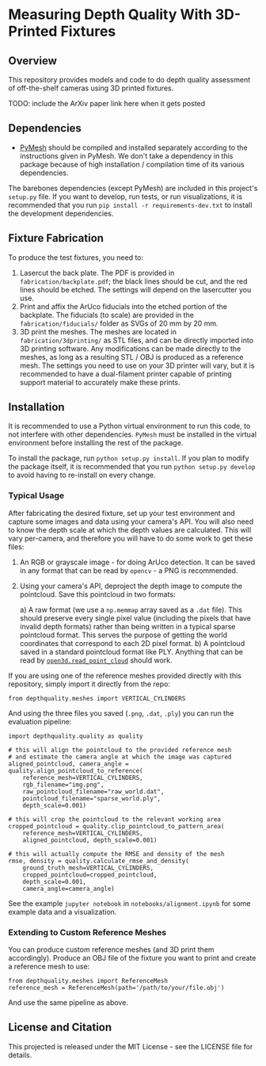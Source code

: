 # Measuring Depth Quality With 3D-Printed Fixtures

## Overview

This repository provides models and code to do depth quality assessment of off-the-shelf cameras using 3D printed fixtures.

TODO: include the ArXiv paper link here when it gets posted

## Dependencies

* [PyMesh](https://github.com/PyMesh/PyMesh) should be compiled and installed separately according to the instructions given in PyMesh. We don't take a dependency in this package because of high installation / compilation time of its various dependencies.

The barebones dependencies (except PyMesh) are included in this project's `setup.py` file. If you want to develop, run tests, or run visualizations, it is recommended that you run `pip install -r requirements-dev.txt` to install the development dependencies.

## Fixture Fabrication

To produce the test fixtures, you need to:

1) Lasercut the back plate. The PDF is provided in `fabrication/backplate.pdf`; the black lines should be cut, and the red lines should be etched. The settings will depend on the lasercutter you use.
2) Print and affix the ArUco fiducials into the etched portion of the backplate. The fiducials (to scale) are provided in the `fabrication/fiducials/` folder as SVGs of 20 mm by 20 mm.
3) 3D print the meshes. The meshes are located in `fabrication/3dprinting/` as STL files, and can be directly imported into 3D printing software. Any modifications can be made directly to the meshes, as long as a resulting STL / OBJ is produced as a reference mesh. The settings you need to use on your 3D printer will vary, but it is recommended to have a dual-filament printer capable of printing support material to accurately make these prints.

## Installation

It is recommended to use a Python virtual environment to run this code, to not interfere with other dependencies. `PyMesh` must be installed in the virtual environment before installing the rest of the package.

To install the package, run `python setup.py install`. If you plan to modify the package itself, it is recommended that you run `python setup.py develop` to avoid having to re-install on every change.

### Typical Usage

After fabricating the desired fixture, set up your test environment and capture some images and data using your camera's API. You will also need to know the depth scale at which the depth values are calculated. This will vary per-camera, and therefore you will have to do some work to get these files:

1) An RGB or grayscale image - for doing ArUco detection. It can be saved in any format that can be read by `opencv` - a PNG is recommended.
2) Using your camera's API, deproject the depth image to compute the pointcloud. Save this pointcloud in two formats:

	a) A raw format (we use a `np.memmap` array saved as a `.dat` file). This should preserve every single pixel value (including the pixels that have invalid depth formats) rather than being written in a typical sparse pointcloud format. This serves the purpose of getting the world coordinates that correspond to each 2D pixel format.
	b) A pointcloud saved in a standard pointcloud format like PLY. Anything that can be read by [`open3d.read_point_cloud`](http://www.open3d.org/docs/python_api/io.html#open3d.io.read_point_cloud) should work.

If you are using one of the reference meshes provided directly with this repository, simply import it directly from the repo:

```
from depthquality.meshes import VERTICAL_CYLINDERS
```

And using the three files you saved (`.png`, `.dat`, `.ply`) you can run the evaluation pipeline:


```
import depthquality.quality as quality

# this will align the pointcloud to the provided reference mesh
# and estimate the camera angle at which the image was captured
aligned_pointcloud, camera_angle = quality.align_pointcloud_to_reference(
    reference_mesh=VERTICAL_CYLINDERS,
    rgb_filename="img.png",
    raw_pointcloud_filename="raw_world.dat",
    pointcloud_filename="sparse_world.ply",
    depth_scale=0.001)

# this will crop the pointcloud to the relevant working area
cropped_pointcloud = quality.clip_pointcloud_to_pattern_area(
    reference_mesh=VERTICAL_CYLINDERS,
    aligned_pointcloud, depth_scale=0.001)

# this will actually compute the RMSE and density of the mesh
rmse, density = quality.calculate_rmse_and_density(
    ground_truth_mesh=VERTICAL_CYLINDERS,
    cropped_pointcloud=cropped_pointcloud,
    depth_scale=0.001,
    camera_angle=camera_angle)
```

See the example `jupyter notebook` in `notebooks/alignment.ipynb` for some example data and a visualization.

### Extending to Custom Reference Meshes

You can produce custom reference meshes (and 3D print them accordingly). Produce an OBJ file of the fixture you want to print and create a reference mesh to use:

```
from depthquality.meshes import ReferenceMesh
reference_mesh = ReferenceMesh(path='/path/to/your/file.obj')
```

And use the same pipeline as above.

## License and Citation

This projected is released under the MIT License - see the LICENSE file for details.
